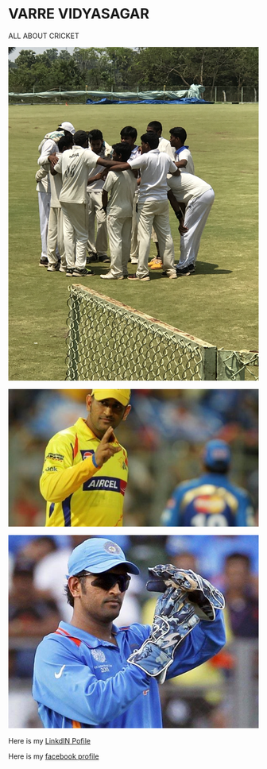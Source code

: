 # VARRE VIDYASAGAR
ALL ABOUT CRICKET

![Cricket photo](cricket.JPG)


![mahi](captainmsd.jpg)


![msdian](dhoni.jpg)








Here is my [LinkdIN Pofile](https://www.linkedin.com/in/varre-vidya-sagar-170b3511b/)

Here is my [facebook profile](https://www.facebook.com/vidyasagarchinnu143/)